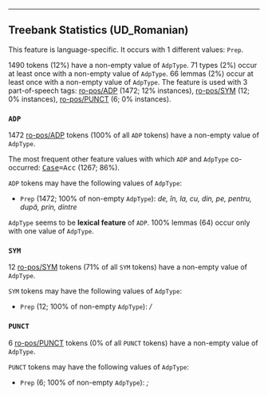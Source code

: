

--------------------------------------------------------------------------------

## Treebank Statistics (UD_Romanian)

This feature is language-specific.
It occurs with 1 different values: `Prep`.

1490 tokens (12%) have a non-empty value of `AdpType`.
71 types (2%) occur at least once with a non-empty value of `AdpType`.
66 lemmas (2%) occur at least once with a non-empty value of `AdpType`.
The feature is used with 3 part-of-speech tags: [ro-pos/ADP]() (1472; 12% instances), [ro-pos/SYM]() (12; 0% instances), [ro-pos/PUNCT]() (6; 0% instances).

### `ADP`

1472 [ro-pos/ADP]() tokens (100% of all `ADP` tokens) have a non-empty value of `AdpType`.

The most frequent other feature values with which `ADP` and `AdpType` co-occurred: <tt><a href="Case.html">Case</a>=Acc</tt> (1267; 86%).

`ADP` tokens may have the following values of `AdpType`:

* `Prep` (1472; 100% of non-empty `AdpType`): <em>de, în, la, cu, din, pe, pentru, după, prin, dintre</em>

`AdpType` seems to be **lexical feature** of `ADP`. 100% lemmas (64) occur only with one value of `AdpType`.

### `SYM`

12 [ro-pos/SYM]() tokens (71% of all `SYM` tokens) have a non-empty value of `AdpType`.

`SYM` tokens may have the following values of `AdpType`:

* `Prep` (12; 100% of non-empty `AdpType`): <em>/</em>

### `PUNCT`

6 [ro-pos/PUNCT]() tokens (0% of all `PUNCT` tokens) have a non-empty value of `AdpType`.

`PUNCT` tokens may have the following values of `AdpType`:

* `Prep` (6; 100% of non-empty `AdpType`): <em>;</em>

